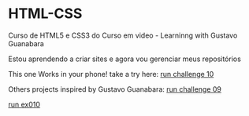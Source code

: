# HTML-CSS
 Curso de HTML5 e CSS3 do Curso em video - Learninng with Gustavo Guanabara

 Estou aprendendo a criar sites e agora vou gerenciar meus repositórios

This one Works in your phone! take a try here:
<a href="https://matheusddchs.github.io/HTML-CSS/desafios/pacote-projeto-d010/index"> run challenge 10</a> 

Others projects inspired by Gustavo Guanabara:
<a href="https://matheusddchs.github.io/HTML-CSS/desafios/desafio-09/index"> run challenge 09</a>

<a href="https://matheusddchs.github.io/HTML-CSS/exercicios/ex010/index"> run ex010</a>